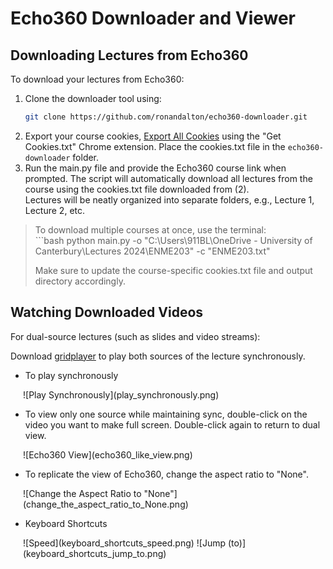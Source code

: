 # Echo360 Downloader and Viewer

## Downloading Lectures from Echo360

To download your lectures from Echo360:

1. Clone the downloader tool using:  
   ```bash  
   git clone https://github.com/ronandalton/echo360-downloader.git 
2. Export your course cookies, [Export All Cookies](https://chromewebstore.google.com/detail/get-cookiestxt-locally/cclelndahbckbenkjhflpdbgdldlbecc) using the "Get Cookies.txt" Chrome extension. Place the cookies.txt file in the `echo360-downloader` folder.  
3. Run the main.py file and provide the Echo360 course link when prompted. The script will automatically download all lectures from the course using the cookies.txt file downloaded from (2).  
Lectures will be neatly organized into separate folders, e.g., Lecture 1, Lecture 2, etc.  
  
> To download multiple courses at once, use the terminal:  
    ```bash
    python main.py -o "C:\Users\911BL\OneDrive - University of Canterbury\Lectures 2024\ENME203" -c "ENME203.txt"  
> 
> Make sure to update the course-specific cookies.txt file and output directory accordingly.  

## Watching Downloaded Videos
For dual-source lectures (such as slides and video streams):

Download [gridplayer](https://github.com/vzhd1701/gridplayer) to play both sources of the lecture synchronously.  
+ To play synchronously
<div style="margin-left: 20px;">
![Play Synchronously](play_synchronously.png)  
</div>

+ To view only one source while maintaining sync, double-click on the video you want to make full screen. Double-click again to return to dual view.
 <div style="margin-left: 20px;">
![Echo360 View](echo360_like_view.png)  
</div> 

+ To replicate the view of Echo360, change the aspect ratio to "None".  
<div style="margin-left: 20px;">
![Change the Aspect Ratio to "None"](change_the_aspect_ratio_to_None.png) 
</div>

+ Keyboard Shortcuts  
<div style="margin-left: 20px;">
![Speed](keyboard_shortcuts_speed.png) 
![Jump (to)](keyboard_shortcuts_jump_to.png)
</div>



